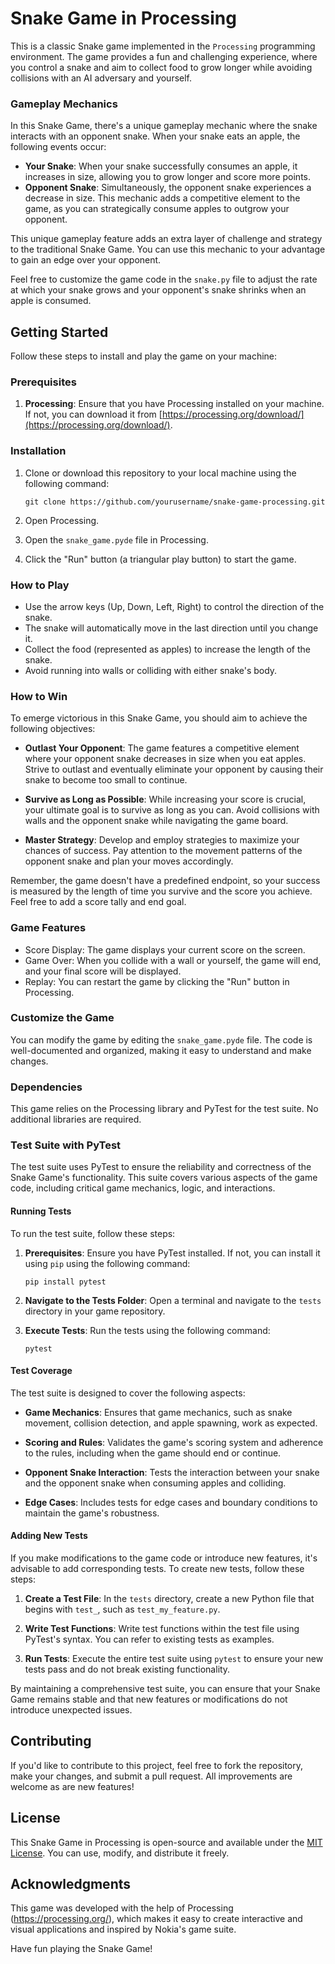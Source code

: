 # Snake Game in Processing

This is a classic Snake game implemented in the `Processing` programming environment. The game provides a fun and challenging experience, where you control a snake and aim to collect food to grow longer while avoiding collisions with an AI adversary and yourself.

### Gameplay Mechanics

In this Snake Game, there's a unique gameplay mechanic where the snake interacts with an opponent snake. When your snake eats an apple, the following events occur:

- **Your Snake**: When your snake successfully consumes an apple, it increases in size, allowing you to grow longer and score more points.
- **Opponent Snake**: Simultaneously, the opponent snake experiences a decrease in size. This mechanic adds a competitive element to the game, as you can strategically consume apples to outgrow your opponent.

This unique gameplay feature adds an extra layer of challenge and strategy to the traditional Snake Game. You can use this mechanic to your advantage to gain an edge over your opponent.

Feel free to customize the game code in the `snake.py` file to adjust the rate at which your snake grows and your opponent's snake shrinks when an apple is consumed.

## Getting Started

Follow these steps to install and play the game on your machine:

### Prerequisites

1. **Processing**: Ensure that you have Processing installed on your machine. If not, you can download it from [https://processing.org/download/](https://processing.org/download/).

### Installation

1. Clone or download this repository to your local machine using the following command:

    `git clone https://github.com/yourusername/snake-game-processing.git`

3. Open Processing.

4. Open the `snake_game.pyde` file in Processing.

5. Click the "Run" button (a triangular play button) to start the game.

### How to Play

- Use the arrow keys (Up, Down, Left, Right) to control the direction of the snake.
- The snake will automatically move in the last direction until you change it.
- Collect the food (represented as apples) to increase the length of the snake.
- Avoid running into walls or colliding with either snake's body.

### How to Win

To emerge victorious in this Snake Game, you should aim to achieve the following objectives:

- **Outlast Your Opponent**: The game features a competitive element where your opponent snake decreases in size when you eat apples. Strive to outlast and eventually eliminate your opponent by causing their snake to become too small to continue.

- **Survive as Long as Possible**: While increasing your score is crucial, your ultimate goal is to survive as long as you can. Avoid collisions with walls and the opponent snake while navigating the game board.

- **Master Strategy**: Develop and employ strategies to maximize your chances of success. Pay attention to the movement patterns of the opponent snake and plan your moves accordingly.


Remember, the game doesn't have a predefined endpoint, so your success is measured by the length of time you survive and the score you achieve. Feel free to add a score tally and end goal.


### Game Features

- Score Display: The game displays your current score on the screen.
- Game Over: When you collide with a wall or yourself, the game will end, and your final score will be displayed.
- Replay: You can restart the game by clicking the "Run" button in Processing.

### Customize the Game

You can modify the game by editing the `snake_game.pyde` file. The code is well-documented and organized, making it easy to understand and make changes.

### Dependencies

This game relies on the Processing library and PyTest for the test suite. No additional libraries are required.

### Test Suite with PyTest

The test suite uses PyTest to ensure the reliability and correctness of the Snake Game's functionality. This suite covers various aspects of the game code, including critical game mechanics, logic, and interactions.

#### Running Tests

To run the test suite, follow these steps:

1. **Prerequisites**: Ensure you have PyTest installed. If not, you can install it using `pip` using the following command:
   
    `pip install pytest`

2. **Navigate to the Tests Folder**: Open a terminal and navigate to the `tests` directory in your game repository.

3. **Execute Tests**: Run the tests using the following command:

    `pytest`

#### Test Coverage

The test suite is designed to cover the following aspects:

- **Game Mechanics**: Ensures that game mechanics, such as snake movement, collision detection, and apple spawning, work as expected.

- **Scoring and Rules**: Validates the game's scoring system and adherence to the rules, including when the game should end or continue.

- **Opponent Snake Interaction**: Tests the interaction between your snake and the opponent snake when consuming apples and colliding.

- **Edge Cases**: Includes tests for edge cases and boundary conditions to maintain the game's robustness.

#### Adding New Tests

If you make modifications to the game code or introduce new features, it's advisable to add corresponding tests. To create new tests, follow these steps:

1. **Create a Test File**: In the `tests` directory, create a new Python file that begins with `test_`, such as `test_my_feature.py`.

2. **Write Test Functions**: Write test functions within the test file using PyTest's syntax. You can refer to existing tests as examples.

3. **Run Tests**: Execute the entire test suite using `pytest` to ensure your new tests pass and do not break existing functionality.

By maintaining a comprehensive test suite, you can ensure that your Snake Game remains stable and that new features or modifications do not introduce unexpected issues.



## Contributing

If you'd like to contribute to this project, feel free to fork the repository, make your changes, and submit a pull request. All improvements are welcome as are new features!

## License

This Snake Game in Processing is open-source and available under the [MIT License](https://github.com/IvanPedroza/Snake/blob/main/LICENSE.md). You can use, modify, and distribute it freely.

## Acknowledgments

This game was developed with the help of Processing (https://processing.org/), which makes it easy to create interactive and visual applications and inspired by Nokia's game suite.

Have fun playing the Snake Game!
